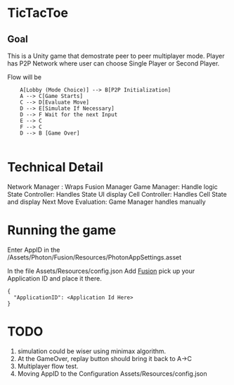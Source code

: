 ﻿# TicTacToe

## Goal

This is a Unity game that demostrate peer to peer multiplayer mode.
Player has P2P Network where user can choose Single Player or Second Player.



Flow will be

```
    A[Lobby (Mode Choice)] --> B[P2P Initialization]
    A --> C[Game Starts]
    C --> D[Evaluate Move]
    D --> E[Simulate If Necessary]
    D --> F Wait for the next Input
    E --> C
    F --> C
    D --> B [Game Over]
    
```

# Technical Detail

Network Manager : Wraps Fusion Manager
Game Manager: Handle logic
State Controller: Handles State UI display
Cell Controller: Handles Cell State and display
Next Move Evaluation: Game Manager handles manually


# Running the game
Enter AppID in the /Assets/Photon/Fusion/Resources/PhotonAppSettings.asset

In the file Assets/Resources/config.json
Add [Fusion](https://dashboard.photonengine.com/) pick up your Application ID
and place it there. 

```
{
  "ApplicationID": <Application Id Here> 
}

```

# TODO

1. simulation could be wiser using minimax algorithm.
2. At the GameOver, replay button should bring it back to A->C
3. Multiplayer flow test. 
4. Moving AppID to the Configuration Assets/Resources/config.json